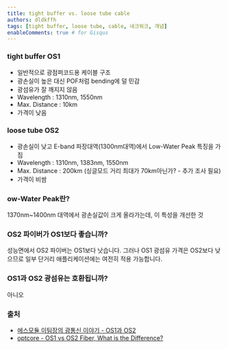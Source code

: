 ```yaml
---
title: tight buffer vs. loose tube cable
authors: dldkffh
tags: [tight buffer, loose tube, cable, 네크워크, 개념]
enableComments: true # for Gisqus
---
```


### tight buffer OS1

- 일반적으로 광점퍼코드용 케이블 구조
- 광손실이 높은 대신 POF처럼 bending에 덜 민감 
- 광섬유가 잘 깨지지 않음 
- Wavelength : 1310nm, 1550nm 
- Max. Distance : 10km 
- 가격이 낮음

### loose tube OS2

- 광손실이 낮고 E-band 파장대역(1300nm대역)에서 Low-Water Peak 특징을 가짐 
- Wavelength : 1310nm, 1383nm, 1550nm 
- Max. Distance : 200km (싱글모드 거리 최대가 70km아닌가? - 추가 조사 필요) 
- 가격이 비쌈

### ow-Water Peak란?

1370nm~1400nm 대역에서 광손실값이 크게 올라가는데, 이 특성을 개선한 것

### OS2 파이버가 OS1보다 좋습니까?

성능면에서 OS2 파이버는 OS1보다 낫습니다. 그러나 OS1 광섬유 가격은 OS2보다 낮으므로 일부 단거리 애플리케이션에는 여전히 적용 가능합니다.

### OS1과 OS2 광섬유는 호환됩니까?

아니오

### 출처

- [에스모듈 이팀장의 광통신 이야기 - OS1과 OS2](https://blog.naver.com/leeno90/221059794487)
- [optcore - OS1 vs OS2 Fiber, What is the Difference?](https://www.optcore.net/os1-vs-os2-fiber/)
